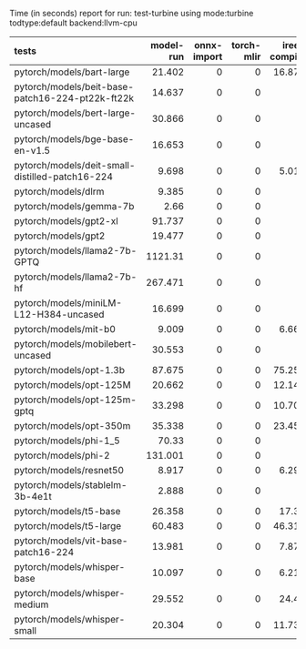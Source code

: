 Time (in seconds) report for run: test-turbine using mode:turbine todtype:default backend:llvm-cpu

| tests                                            |   model-run |   onnx-import |   torch-mlir |   iree-compile |   inference |
|:-------------------------------------------------|------------:|--------------:|-------------:|---------------:|------------:|
| pytorch/models/bart-large                        |      21.402 |             0 |            0 |         16.877 |      19.187 |
| pytorch/models/beit-base-patch16-224-pt22k-ft22k |      14.637 |             0 |            0 |          0     |       0     |
| pytorch/models/bert-large-uncased                |      30.866 |             0 |            0 |          0     |       0     |
| pytorch/models/bge-base-en-v1.5                  |      16.653 |             0 |            0 |          0     |       0     |
| pytorch/models/deit-small-distilled-patch16-224  |       9.698 |             0 |            0 |          5.017 |       0.264 |
| pytorch/models/dlrm                              |       9.385 |             0 |            0 |          0     |       0     |
| pytorch/models/gemma-7b                          |       2.66  |             0 |            0 |          0     |       0     |
| pytorch/models/gpt2-xl                           |      91.737 |             0 |            0 |          0     |       0     |
| pytorch/models/gpt2                              |      19.477 |             0 |            0 |          0     |       0     |
| pytorch/models/llama2-7b-GPTQ                    |    1121.31  |             0 |            0 |          0     |       0     |
| pytorch/models/llama2-7b-hf                      |     267.471 |             0 |            0 |          0     |       0     |
| pytorch/models/miniLM-L12-H384-uncased           |      16.699 |             0 |            0 |          0     |       0     |
| pytorch/models/mit-b0                            |       9.009 |             0 |            0 |          6.669 |       0.407 |
| pytorch/models/mobilebert-uncased                |      30.553 |             0 |            0 |          0     |       0     |
| pytorch/models/opt-1.3b                          |      87.675 |             0 |            0 |         75.259 |      21.889 |
| pytorch/models/opt-125M                          |      20.662 |             0 |            0 |         12.149 |      10.563 |
| pytorch/models/opt-125m-gptq                     |      33.298 |             0 |            0 |         10.709 |      16.729 |
| pytorch/models/opt-350m                          |      35.338 |             0 |            0 |         23.454 |      12.946 |
| pytorch/models/phi-1_5                           |      70.33  |             0 |            0 |          0     |       0     |
| pytorch/models/phi-2                             |     131.001 |             0 |            0 |          0     |       0     |
| pytorch/models/resnet50                          |       8.917 |             0 |            0 |          6.294 |       0.371 |
| pytorch/models/stablelm-3b-4e1t                  |       2.888 |             0 |            0 |          0     |       0     |
| pytorch/models/t5-base                           |      26.358 |             0 |            0 |         17.31  |      13.668 |
| pytorch/models/t5-large                          |      60.483 |             0 |            0 |         46.312 |      21.575 |
| pytorch/models/vit-base-patch16-224              |      13.981 |             0 |            0 |          7.872 |       0.637 |
| pytorch/models/whisper-base                      |      10.097 |             0 |            0 |          6.219 |      14.621 |
| pytorch/models/whisper-medium                    |      29.552 |             0 |            0 |         24.46  |      22.696 |
| pytorch/models/whisper-small                     |      20.304 |             0 |            0 |         11.736 |      21.277 |
